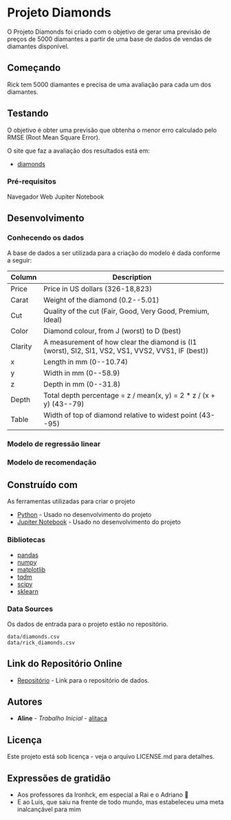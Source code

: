 # Projeto Diamonds

O Projeto Diamonds foi criado com o objetivo de gerar uma previsão de preços de 5000 diamantes a partir de uma base de dados de vendas de diamantes disponível.

## Começando

Rick tem 5000 diamantes e precisa de uma avaliação para cada um dos diamantes.

## Testando

O objetivo é obter uma previsão que obtenha o menor erro calculado pelo RMSE (Root Mean Square Error).

O site que faz a avaliação dos resultados está em:

* [diamonds](https://daft-oct2020-rick-diamonds.herokuapp.com/)

### Pré-requisitos

Navegador Web
Jupiter Notebook

## Desenvolvimento

### Conhecendo os dados

A base de dados a ser utilizada para a criação do modelo é dada conforme a seguir:


| Column  | Description  |
|---|---|
| Price  | Price in US dollars (326-18,823)  |
| Carat  | Weight of the diamond (0.2--5.01)  |
| Cut  | Quality of the cut (Fair, Good, Very Good, Premium, Ideal)  |
| Color  | Diamond colour, from J (worst) to D (best)  |
| Clarity  | A measurement of how clear the diamond is (I1 (worst), SI2, SI1, VS2, VS1, VVS2, VVS1, IF (best))   |
| x  | Length in mm (0--10.74)  |
| y  | Width in mm (0--58.9)  |
| z  | Depth in mm (0--31.8)  |
| Depth  | Total depth percentage = z / mean(x, y) = 2 * z / (x + y) (43--79)  |
| Table  | Width of top of diamond relative to widest point (43--95)  |



### Modelo de regressão linear


### Modelo de recomendação


## Construído com

As ferramentas utilizadas para criar o projeto

* [Python](https://www.python.org/) - Usado no desenvolvimento do projeto
* [Jupiter Notebook](https://jupyter.org/) - Usado no desenvolvimento do projeto

### Bibliotecas

* [pandas](https://pandas.pydata.org/)
* [numpy](https://numpy.org/)
* [matplotlib](https://matplotlib.org/)
* [tqdm](https://tqdm.github.io/)
* [scipy](https://www.scipy.org/)
* [sklearn](https://scikit-learn.org/)

### Data Sources

Os dados de entrada para o projeto estão no repositório.

```
data/diamonds.csv
data/rick_diamonds.csv
```


## Link do Repositório Online

* [Repositório](https://github.com/alitaca/Projeto_Diamonds.git) - Link para o repositório de dados.

## Autores

* **Aline** - *Trabalho Inicial* - [alitaca](https://github.com/alitaca)


## Licença

Este projeto está sob licença - veja o arquivo LICENSE.md para detalhes.

## Expressões de gratidão

* Aos professores da Ironhck, em especial a Rai e o Adriano :star_struck:
* E ao Luis, que saiu na frente de todo mundo, mas estabeleceu uma meta inalcançável para mim
